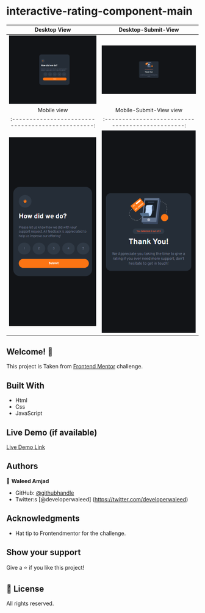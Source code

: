 # interactive-rating-component-main
    
Desktop View                                        |  Desktop-Submit-View
:------------------------------------------------:|:-----------------------------------------------:
![](./images/Screenshots/Desktop-View.PNG)                              |  ![](./images/Screenshots/Desktop-View-submit.PNG)
Mobile view                                         |  Mobile-Submit-View view                             |
:------------------------------------------------:  |:-----------------------------------------------:
![](./images/Screenshots/Mobile-View.PNG)|![](./images/Screenshots/Mobile-View-Submit.PNG)

## Welcome! 👋

This project is Taken from [Frontend Mentor](https://www.frontendmentor.io) challenge.

## Built With
- Html
- Css 
- JavaScript

## Live Demo (if available)

[Live Demo Link](https://caasperr.github.io/interactive-rating-component/)

## Authors

👤 **Waleed Amjad**

- GitHub: [@githubhandle](https://github.com/caasperr)
- Twitter:s [@developerwaleed] (https://twitter.com/developerwaleed)

## Acknowledgments

- Hat tip to Frontendmentor for the challenge.

## Show your support

Give a ⭐️ if you like this project!


## 📝 License

All rights reserved.
